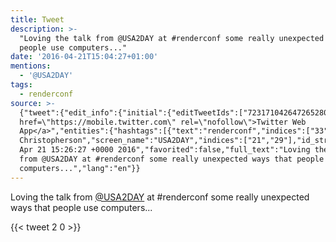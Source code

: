```yaml
---
title: Tweet
description: >-
  "Loving the talk from @USA2DAY at #renderconf some really unexpected ways that
  people use computers..."
date: '2016-04-21T15:04:27+01:00'
mentions:
  - '@USA2DAY'
tags:
  - renderconf
source: >-
  {"tweet":{"edit_info":{"initial":{"editTweetIds":["723171042647265280"],"editableUntil":"2016-04-21T16:26:27.092Z","editsRemaining":"5","isEditEligible":true}},"retweeted":false,"source":"<a
  href=\"https://mobile.twitter.com\" rel=\"nofollow\">Twitter Web
  App</a>","entities":{"hashtags":[{"text":"renderconf","indices":["33","44"]}],"symbols":[],"user_mentions":[{"name":"Robin
  Christopherson","screen_name":"USA2DAY","indices":["21","29"],"id_str":"26080415","id":"26080415"}],"urls":[]},"display_text_range":["0","101"],"favorite_count":"2","id_str":"723171042647265280","truncated":false,"retweet_count":"0","id":"723171042647265280","created_at":"Thu
  Apr 21 15:26:27 +0000 2016","favorited":false,"full_text":"Loving the talk
  from @USA2DAY at #renderconf some really unexpected ways that people use
  computers...","lang":"en"}}
---
```

Loving the talk from [@USA2DAY](https://twitter.com/@USA2DAY) at #renderconf some really unexpected ways that people use computers...
    
{{< tweet 2 0 >}}
    
